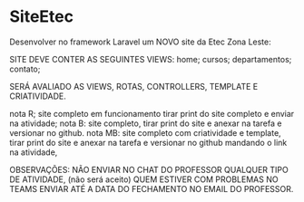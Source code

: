 # SiteEtec
Desenvolver no framework Laravel um NOVO site da Etec Zona Leste:

SITE DEVE CONTER AS SEGUINTES VIEWS:
home;
cursos;
departamentos;
contato;

SERÁ AVALIADO AS VIEWS, ROTAS, CONTROLLERS, TEMPLATE E CRIATIVIDADE.

nota R; site completo em funcionamento tirar print do site completo e enviar na atividade;
nota B: site completo, tirar print do site e anexar na tarefa e versionar no github.
nota MB: site completo com criatividade e template, tirar print do site e anexar na tarefa e versionar no github mandando o link na atividade,

OBSERVAÇÕES:
NÃO ENVIAR NO CHAT DO PROFESSOR QUALQUER TIPO DE ATIVIDADE, (não será aceito)
QUEM ESTIVER COM PROBLEMAS NO TEAMS ENVIAR ATÉ A DATA DO FECHAMENTO NO EMAIL DO PROFESSOR.
